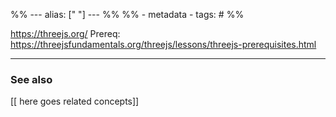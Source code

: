 %% ---
alias: [" "]
--- %%
%% - metadata
	- tags: #
%%

https://threejs.org/
Prereq: https://threejsfundamentals.org/threejs/lessons/threejs-prerequisites.html

-------------
### See also
[[ here goes related concepts]]
